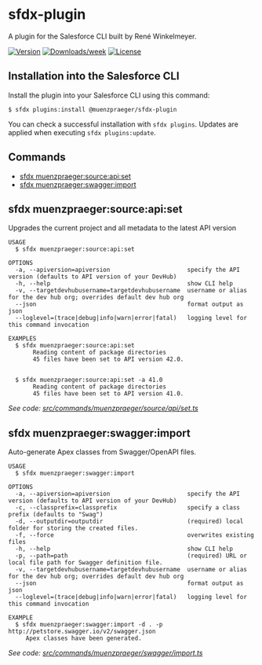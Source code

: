 sfdx-plugin
========================

A plugin for the Salesforce CLI built by René Winkelmeyer.

[![Version](https://img.shields.io/npm/v/@muenzpraeger/sfdx-plugin.svg)](https://www.npmjs.com/package/@muenzpraeger/sfdx-plugin)
[![Downloads/week](https://img.shields.io/npm/dw/@muenzpraeger/sfdx-plugin.svg)](https://www.npmjs.com/package/@muenzpraeger/sfdx-plugin)
[![License](https://img.shields.io/npm/l/muenzpraeger-sfdx-plugin.svg)](https://github.com/muenzpraeger/sfdx-plugin/blob/master/package.json)


## Installation into the Salesforce CLI

Install the plugin into your Salesforce CLI using this command:

```sh-session
$ sfdx plugins:install @muenzpraeger/sfdx-plugin
```

You can check a successful installation with ```sfdx plugins```. Updates are applied when executing ```sfdx plugins:update```.

<!-- install -->
## Commands
<!-- commands -->
* [sfdx muenzpraeger:source:api:set](#sfdx-muenzpraegersourceapiset)
* [sfdx muenzpraeger:swagger:import](#sfdx-muenzpraegerswaggerimport)

## sfdx muenzpraeger:source:api:set

Upgrades the current project and all metadata to the latest API version

```
USAGE
  $ sfdx muenzpraeger:source:api:set

OPTIONS
  -a, --apiversion=apiversion                      specify the API version (defaults to API version of your DevHub)
  -h, --help                                       show CLI help
  -v, --targetdevhubusername=targetdevhubusername  username or alias for the dev hub org; overrides default dev hub org
  --json                                           format output as json
  --loglevel=(trace|debug|info|warn|error|fatal)   logging level for this command invocation

EXAMPLES
  $ sfdx muenzpraeger:source:api:set
       Reading content of package directories
       45 files have been set to API version 42.0.
  

  $ sfdx muenzpraeger:source:api:set -a 41.0
       Reading content of package directories
       45 files have been set to API version 41.0.
```

_See code: [src/commands/muenzpraeger/source/api/set.ts](https://github.com/muenzpraeger/sfdx-plugin/blob/v0.2.0/src/commands/muenzpraeger/source/api/set.ts)_

## sfdx muenzpraeger:swagger:import

Auto-generate Apex classes from Swagger/OpenAPI files.

```
USAGE
  $ sfdx muenzpraeger:swagger:import

OPTIONS
  -a, --apiversion=apiversion                      specify the API version (defaults to API version of your DevHub)
  -c, --classprefix=classprefix                    specify a class prefix (defaults to "Swag")
  -d, --outputdir=outputdir                        (required) local folder for storing the created files.
  -f, --force                                      overwrites existing files
  -h, --help                                       show CLI help
  -p, --path=path                                  (required) URL or local file path for Swagger definition file.
  -v, --targetdevhubusername=targetdevhubusername  username or alias for the dev hub org; overrides default dev hub org
  --json                                           format output as json
  --loglevel=(trace|debug|info|warn|error|fatal)   logging level for this command invocation

EXAMPLE
  $ sfdx muenzpraeger:swagger:import -d . -p http://petstore.swagger.io/v2/swagger.json
     Apex classes have been generated.
```

_See code: [src/commands/muenzpraeger/swagger/import.ts](https://github.com/muenzpraeger/sfdx-plugin/blob/v0.2.0/src/commands/muenzpraeger/swagger/import.ts)_
<!-- commandsstop -->
